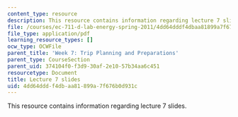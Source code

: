 ```yaml
---
content_type: resource
description: This resource contains information regarding lecture 7 slides.
file: /courses/ec-711-d-lab-energy-spring-2011/4dd64dddf4dbaa81899a7f676b0d931c_MITEC_711S11_lec07.pdf
file_type: application/pdf
learning_resource_types: []
ocw_type: OCWFile
parent_title: 'Week 7: Trip Planning and Preparations'
parent_type: CourseSection
parent_uid: 374104f0-f3d9-30af-2e10-57b34aa6c451
resourcetype: Document
title: Lecture 7 slides
uid: 4dd64ddd-f4db-aa81-899a-7f676b0d931c
---
```

This resource contains information regarding lecture 7 slides.

